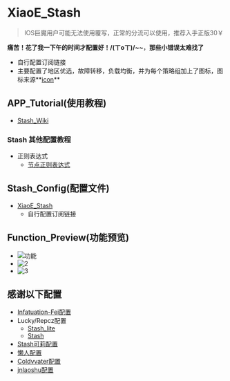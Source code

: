 # XiaoE_Stash
> IOS巨魔用户可能无法使用覆写，正常的分流可以使用，推荐入手正版30￥

**痛苦！花了我一下午的时间才配置好！/(ㄒoㄒ)/~~**，**那些小错误太难找了**
- 自行配置订阅链接
- 主要配置了地区优选，故障转移，负载均衡，并为每个策略组加上了图标，图标来源**[icon](https://github.com/LaolunsiG/XiaoE_PCR/tree/main/icons)**

## APP_Tutorial(使用教程)
- [Stash_Wiki](https://stash.wiki/)
### Stash 其他配置教程
- 正则表达式
  - [节点正则表达式](https://github.com/LaolunsiG/XiaoE_PCR/blob/main/Config_File/%E8%8A%82%E7%82%B9%E7%9A%84%E6%AD%A3%E5%88%99%E8%A1%A8%E8%BE%BE%E5%BC%8F.md)

## Stash_Config(配置文件)
- [XiaoE_Stash](https://raw.githubusercontent.com/LaolunsiG/XiaoE_PCR/main/Config_File/Stash/XiaoE_Stash.yaml)
  - 自行配置订阅链接

## Function_Preview(功能预览)
- ![功能](https://github.com/LaolunsiG/XiaoE_PCR/blob/main/Config_File/Stash/Picture/photo_2024-07-04_20-21-42.jpg)
- ![2](https://github.com/LaolunsiG/XiaoE_PCR/blob/main/Config_File/Stash/Picture/photo_2024-07-04_20-21-39.jpg)
- ![3](https://github.com/LaolunsiG/XiaoE_PCR/blob/main/Config_File/Stash/Picture/photo_2024-07-04_20-21-33.jpg)

## 感谢以下配置
- [Infatuation-Fei配置](https://raw.githubusercontent.com/Infatuation-Fei/rule/main/Stash/%E9%85%8D%E7%BD%AE%E6%A8%A1%E6%9D%BF/Config%20for%20Stash.yaml)
- Lucky/Repcz配置
  - [Stash_lite](https://raw.githubusercontent.com/Repcz/Tool/X/Stash/Stash_lite.yaml)
  - [Stash](https://raw.githubusercontent.com/Repcz/Tool/X/Stash/Stash.yaml)
- [Stash可莉配置](https://github.com/Moli-X/Resources/raw/main/Clash/Clash.yml)
- [懒人配置](https://whatshub.top/config/stash-auto.yaml)
- [Coldvvater配置](https://raw.githubusercontent.com/Coldvvater/Mononoke/master/Stash/Config/Evolve.yaml)
- [jnlaoshu配置](https://raw.githubusercontent.com/jnlaoshu/MySelf/main/Stash/Config.yaml)
